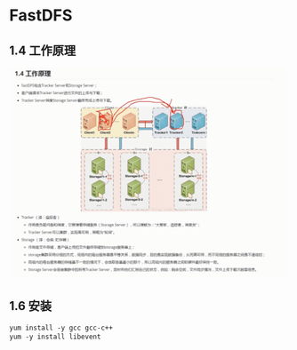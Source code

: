# FastDFS

## 1.4 工作原理

![1619599737146](FastDFS.assets/1619599737146.png)

 

## 1.6  安装



```
yum install -y gcc gcc-c++
yum -y install libevent
```

